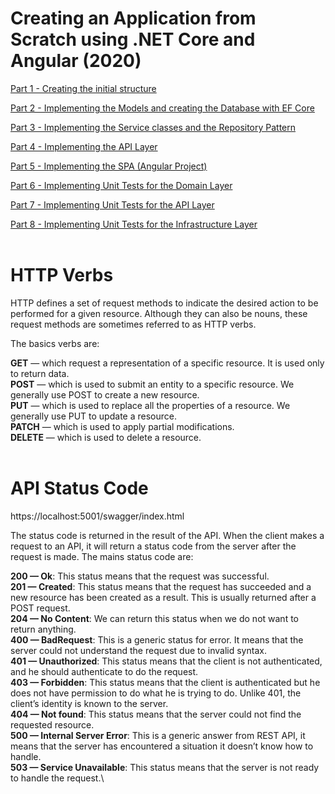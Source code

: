 # Creating an Application from Scratch using .NET Core and Angular (2020)

[Part 1 - Creating the initial structure](https://henriquesd.medium.com/creating-an-application-from-scratch-using-net-core-and-angular-part-1-d1c66733c57d)

[Part 2 - Implementing the Models and creating the Database with EF Core](https://henriquesd.medium.com/creating-an-application-from-scratch-using-net-core-and-angular-part-2-95e67eebadde)

[Part 3 - Implementing the Service classes and the Repository Pattern](https://henriquesd.medium.com/creating-an-application-from-scratch-using-net-core-and-angular-part-3-e3c42cd9cc01)

[Part 4 - Implementing the API Layer](https://henriquesd.medium.com/creating-an-application-from-scratch-using-net-core-and-angular-part-4-8718e3f529aa)

[Part 5 - Implementing the SPA (Angular Project)](https://henriquesd.medium.com/creating-an-application-from-scratch-using-net-core-and-angular-part-5-ab1ac4cd5609)

[Part 6 - Implementing Unit Tests for the Domain Layer](https://henriquesd.medium.com/creating-an-application-from-scratch-using-net-core-and-angular-part-6-76daa358db41)

[Part 7 - Implementing Unit Tests for the API Layer](https://henriquesd.medium.com/creating-an-application-from-scratch-using-net-core-and-angular-part-7-8b7f77772b36)

[Part 8 - Implementing Unit Tests for the Infrastructure Layer](https://henriquesd.medium.com/creating-an-application-from-scratch-using-net-core-and-angular-part-8-85018dc84429)<br><br>

# HTTP Verbs

HTTP defines a set of request methods to indicate the desired action to be performed for a given resource. Although they can also be nouns, these request methods are sometimes referred to as HTTP verbs.

The basics verbs are:

**GET** — which request a representation of a specific resource. It is used only to return data.\
**POST** — which is used to submit an entity to a specific resource. We generally use POST to create a new resource.\
**PUT** — which is used to replace all the properties of a resource. We generally use PUT to update a resource.\
**PATCH** — which is used to apply partial modifications.\
**DELETE** — which is used to delete a resource.<br><br>

# API Status Code

https://localhost:5001/swagger/index.html

The status code is returned in the result of the API. When the client makes a request to an API, it will return a status code from the server after the request is made. The mains status code are:

**200 — Ok**: This status means that the request was successful.\
**201 — Created**: This status means that the request has succeeded and a new resource has been created as a result. This is usually returned after a POST request.\
**204 — No Content**: We can return this status when we do not want to return anything.\
**400 — BadRequest**: This is a generic status for error. It means that the server could not understand the request due to invalid syntax.\
**401 — Unauthorized**: This status means that the client is not authenticated, and he should authenticate to do the request.\
**403 — Forbidden**: This status means that the client is authenticated but he does not have permission to do what he is trying to do. Unlike 401, the client’s identity is known to the server.\
**404 — Not found**: This status means that the server could not find the requested resource.\
**500 — Internal Server Error**: This is a generic answer from REST API, it means that the server has encountered a situation it doesn’t know how to handle.\
**503 — Service Unavailable**: This status means that the server is not ready to handle the request.\
